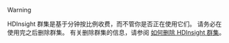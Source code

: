 

> [!WARNING]
> HDInsight 群集是基于分钟按比例收费，而不管你是否正在使用它们。 请务必在使用完之后删除群集。 有关删除群集的信息，请参阅 [如何删除 HDInsight 群集](../articles/hdinsight/hdinsight-delete-cluster.md)。
> 
> 



<!--HONumber=Nov16_HO2-->


